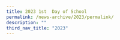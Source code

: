 ```yaml
---
title: 2023 1st  Day of School
permalink: /news-archive/2023/permalink/
description: ""
third_nav_title: "2023"
---
```

